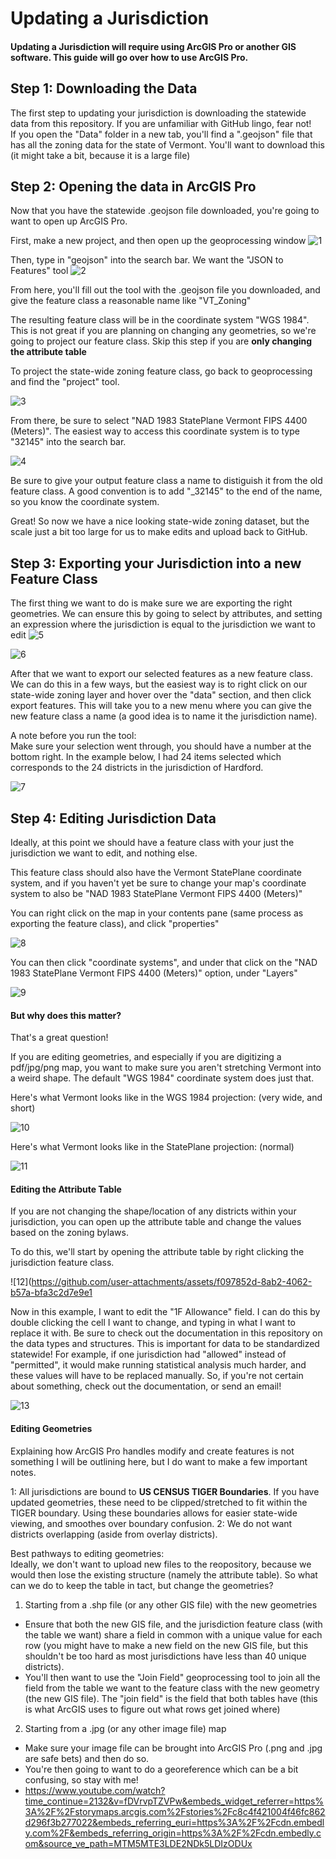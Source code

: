 # Updating a Jurisdiction

<h4> Updating a Jurisdiction will require using ArcGIS Pro or another GIS software. This guide will go over how to use ArcGIS Pro.</h4>

## Step 1: Downloading the Data

The first step to updating your jurisdiction is downloading the statewide data from this repository. If you are unfamiliar with GitHub lingo, fear not!  
If you open the "Data" folder in a new tab, you'll find a ".geojson" file that has all the zoning data for the state of Vermont. You'll want to download this (it might take a bit, because it is a large file)

## Step 2: Opening the data in ArcGIS Pro

Now that you have the statewide .geojson file downloaded, you're going to want to open up ArcGIS Pro.

First, make a new project, and then open up the geoprocessing window
![1](https://github.com/user-attachments/assets/d7e3dacd-8d89-4aec-9763-b2bdcf983b9c)

Then, type in "geojson" into the search bar. We want the "JSON to Features" tool
![2](https://github.com/user-attachments/assets/b563738f-4bd5-4ccc-8894-ab5e03cfdd84)

From here, you'll fill out the tool with the .geojson file you downloaded, and give the feature class a reasonable name like "VT_Zoning"  

The resulting feature class will be in the coordinate system "WGS 1984". This is not great if you are planning on changing any geometries, so we're going to project our feature class. Skip this step if you are **only changing the attribute table**  

To project the state-wide zoning feature class, go back to geoprocessing and find the "project" tool.  

![3](https://github.com/user-attachments/assets/d4765985-7448-413b-bd69-4cfa20973ab6)

From there, be sure to select "NAD 1983 StatePlane Vermont FIPS 4400 (Meters)". The easiest way to access this coordinate system is to type "32145" into the search bar.

![4](https://github.com/user-attachments/assets/5a1ea6e8-3bc9-48be-ad68-b744c05bdcf0)

Be sure to give your output feature class a name to distiguish it from the old feature class. A good convention is to add "_32145" to the end of the name, so you know the coordinate system.  

Great! So now we have a nice looking state-wide zoning dataset, but the scale just a bit too large for us to make edits and upload back to GitHub.

## Step 3: Exporting your Jurisdiction into a new Feature Class

The first thing we want to do is make sure we are exporting the right geometries. We can ensure this by going to select by attributes, and setting an expression where the jurisdiction is equal to the jurisdiction we want to edit
![5](https://github.com/user-attachments/assets/cb6185b5-e704-4e24-8c2f-603e6d4ad938)

![6](https://github.com/user-attachments/assets/5705759a-4547-4d9d-a82d-e4c7276136e5)

After that we want to export our selected features as a new feature class. We can do this in a few ways, but the easiest way is to right click on our state-wide zoning layer and hover over the "data" section, and then click export features. This will take you to a new menu where you can give the new feature class a name (a good idea is to name it the jurisdiction name).  

A note before you run the tool:  
Make sure your selection went through, you should have a number at the bottom right. In the example below, I had 24 items selected which corresponds to the 24 districts in the jurisdiction of Hardford.

![7](https://github.com/user-attachments/assets/890c6f78-760b-4762-b7a0-4fed679d7b32)

## Step 4: Editing Jurisdiction Data

Ideally, at this point we should have a feature class with your just the jurisdiction we want to edit, and nothing else.  

This feature class should also have the Vermont StatePlane coordinate system, and if you haven't yet be sure to change your map's coordinate system to also be "NAD 1983 StatePlane Vermont FIPS 4400 (Meters)"  

You can right click on the map in your contents pane (same process as exporting the feature class), and click "properties" 

![8](https://github.com/user-attachments/assets/8a5b0e07-b60e-427c-a7ff-cc701d1b446a)

You can then click "coordinate systems", and under that click on the "NAD 1983 StatePlane Vermont FIPS 4400 (Meters)" option, under "Layers"

![9](https://github.com/user-attachments/assets/dcb32bc5-ac5b-4c25-879e-cfb81d6029f3)

#### But why does this matter?

That's a great question!  

If you are editing geometries, and especially if you are digitizing a pdf/jpg/png map, you want to make sure you aren't stretching Vermont into a weird shape. The default "WGS 1984" coordinate system does just that.  

Here's what Vermont looks like in the WGS 1984 projection: (very wide, and short)

![10](https://github.com/user-attachments/assets/1018f89b-4abb-438e-8bae-111228b49d96)

Here's what Vermont looks like in the StatePlane projection: (normal)

![11](https://github.com/user-attachments/assets/9a1db45d-76a0-42a1-8a7c-eccda533df93)

#### Editing the Attribute Table

If you are not changing the shape/location of any districts within your jurisdiction, you can open up the attribute table and change the values based on the zoning bylaws.  

To do this, we'll start by opening the attribute table by right clicking the jurisdiction feature class.

![12](https://github.com/user-attachments/assets/f097852d-8ab2-4062-b57a-bfa3c2d7e9e1

Now in this example, I want to edit the "1F Allowance" field. I can do this by double clicking the cell I want to change, and typing in what I want to replace it with. Be sure to check out the documentation in this repository on the data types and structures. This is important for data to be standardized statewide! For example, if one jurisdiction had "allowed" instead of "permitted", it would make running statistical analysis much harder, and these values will have to be replaced manually. So, if you're not certain about something, check out the documentation, or send an email!

![13](https://github.com/user-attachments/assets/c4def805-5cc1-4d01-b923-06c050b4c577)

#### Editing Geometries

Explaining how ArcGIS Pro handles modify and create features is not something I will be outlining here, but I do want to make a few important notes.  

1: All jurisdictions are bound to **US CENSUS TIGER Boundaries**. If you have updated geometries, these need to be clipped/stretched to fit within the TIGER boundary. Using these boundaries allows for easier state-wide viewing, and smoothes over boundary confusion.
2: We do not want districts overlapping (aside from overlay districts). 

Best pathways to editing geometries:  
Ideally, we don't want to upload new files to the reopository, because we would then lose the existing structure (namely the attribute table). So what can we do to keep the table in tact, but change the geometries?

1) Starting from a .shp file (or any other GIS file) with the new geometries
- Ensure that both the new GIS file, and the jurisdiction feature class (with the table we want) share a field in common with a unique value for each row (you might have to make a new field on the new GIS file, but this shouldn't be too hard as most jurisdictions have less than 40 unique districts).
- You'll then want to use the "Join Field" geoprocessing tool to join all the field from the table we want to the feature class with the new geometry (the new GIS file). The "join field" is the field that both tables have (this is what ArcGIS uses to figure out what rows get joined where)

2) Starting from a .jpg (or any other image file) map
- Make sure your image file can be brought into ArcGIS Pro (.png and .jpg are safe bets) and then do so.
- You're then going to want to do a georeference which can be a bit confusing, so stay with me!
- [https://www.youtube.com/watch?time_continue=2132&v=fDVrvpTZVPw&embeds_widget_referrer=https%3A%2F%2Fstorymaps.arcgis.com%2Fstories%2Fc8c4f421004f46fc862d296f3b277022&embeds_referring_euri=https%3A%2F%2Fcdn.embedly.com%2F&embeds_referring_origin=https%3A%2F%2Fcdn.embedly.com&source_ve_path=MTM5MTE3LDE2NDk5LDIzODUx ](https://www.youtube.com/watch?v=fDVrvpTZVPw&t=2132s)
